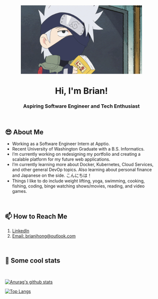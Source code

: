 <p align="center">
 <img width="400px" src="./img/gif/kakashiRead.gif" align="center" alt="Kakashi" />
 <h1 align="center">Hi, I'm Brian!</h1>
 <h3 align="center">Aspiring Software Engineer and Tech Enthusiast</h3>
 <p align="center"</p>
</p>
<br>

<h2>😎 About Me</h2>

- Working as a Software Engineer Intern at Apptio. 
- Recent University of Washington Graduate with a B.S. Informatics. 
- I’m currently working on redesigning my portfolio and creating a scalable platform for my future web applications. 
- I’m currently learning more about Docker, Kubernetes, Cloud Services, and other general DevOp topics. Also learning about personal finance and Japanese on the side. こんにちは！
- Things I like to do include weight lifting, yoga, swimming, cooking, fishing, coding, binge watching shows/movies, reading, and video games.    

<br>
<p align="center">
   <h2>📫 How to Reach Me</h2>

   1. [LinkedIn](https://www.linkedin.com/in/brian-jhong/)
   2. [Email: brianjhong@outlook.com](mailto:brianjhong@outlook.com)
   
   <p align="center"</p>
</p>
<br>

<p align="center">
   <h2>👀 Some cool stats</h2>
   <br>

   [![Anurag's github stats](https://github-readme-stats.vercel.app/api?username=JhongHawan&count_private=true&show_icons=true&theme=tokyonight)](https://github.com/anuraghazra/github-readme-stats)

   [![Top Langs](https://github-readme-stats.vercel.app/api/top-langs/?username=JhongHawan&theme=tokyonight)](https://github.com/anuraghazra/github-readme-stats)

   <p align="center"</p>
</p>


<!--
**JhongHawan/JhongHawan** is a ✨ _special_ ✨ repository because its `README.md` (this file) appears on your GitHub profile.

Here are some ideas to get you started:

- 👯 I’m looking to collaborate on ...
- 🤔 I’m looking for help with ...
- 💬 Ask me about ...
- 😄 Pronouns: ...
- ⚡ Fun fact: ...
-->
